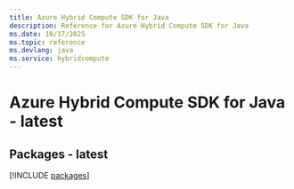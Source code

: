 ```yaml
---
title: Azure Hybrid Compute SDK for Java
description: Reference for Azure Hybrid Compute SDK for Java
ms.date: 10/17/2025
ms.topic: reference
ms.devlang: java
ms.service: hybridcompute
---
```

# Azure Hybrid Compute SDK for Java - latest
## Packages - latest
[!INCLUDE [packages](hybrid-compute-index.md)]